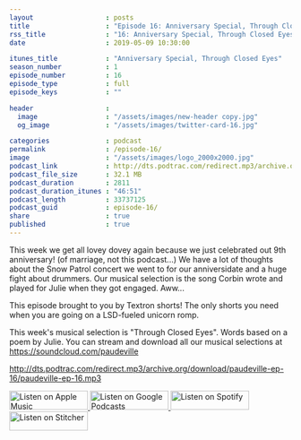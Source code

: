 ```yaml
---
layout                  : posts
title                   : "Episode 16: Anniversary Special, Through Closed Eyes"
rss_title               : "16: Anniversary Special, Through Closed Eyes"
date                    : 2019-05-09 10:30:00

itunes_title			: "Anniversary Special, Through Closed Eyes"
season_number			: 1
episode_number			: 16
episode_type			: full
episode_keys			: ""

header                  : 
  image                 : "/assets/images/new-header copy.jpg"
  og_image              : "/assets/images/twitter-card-16.jpg"

categories              : podcast
permalink               : /episode-16/
image                   : "/assets/images/logo_2000x2000.jpg"
podcast_link            : http://dts.podtrac.com/redirect.mp3/archive.org/download/paudeville-ep-16/paudeville-ep-16.mp3
podcast_file_size       : 32.1 MB
podcast_duration        : 2811
podcast_duration_itunes : "46:51"
podcast_length          : 33737125 
podcast_guid            : episode-16/
share                   : true
published               : true 
---
```

This week we get all lovey dovey again because we just celebrated out 9th anniversary! (of marriage, not this podcast...)
We have a lot of thoughts about the Snow Patrol concert we went to for our anniversidate and a huge fight about drummers.
Our musical selection is the song Corbin wrote and played for Julie when they got engaged. Aww...

This episode brought to you by Textron shorts! The only shorts you need when you are going on a LSD-fueled unicorn romp.

This week's musical selection is "Through Closed Eyes". Words based on a poem by Julie. You can stream and download all our musical selections at <a href="https://soundcloud.com/paudeville">https://soundcloud.com/paudeville</a>

http://dts.podtrac.com/redirect.mp3/archive.org/download/paudeville-ep-16/paudeville-ep-16.mp3

<a href="https://itunes.apple.com/us/podcast/paudeville/id1450915591">
	<img src='{{ site.url }}{{ site.baseurl }}/assets/images/US_UK_Apple_Podcasts_Listen_Badge_RGB_140x34.png' width='140px' height='34' alt='Listen on Apple Music'/>
</a>
<a href=https://podcasts.google.com/feed/aHR0cHM6Ly9wYXVkZXZpbGxlLmNvbS9wb2RjYXN0LWZlZWQueG1s">
	<img src='{{ site.url }}{{ site.baseurl }}/assets/images/google_podcasts_badge_140x34.png' width='140px' height='34' alt='Listen on Google Podcasts'/>
</a>
<a href="https://open.spotify.com/show/4q5RNUUtU4XFqsymP7dcTw">
	<img src='{{ site.url }}{{ site.baseurl }}/assets/images/Spotify_Listen_Badge_RGB_140x34.png' width='140px' height='34' alt='Listen on Spotify'/>
</a>
<a href="https://www.stitcher.com/s?fid=363388&refid=stpr">
	<img src='{{ site.url }}{{ site.baseurl }}/assets/images/Stitcher_Listen_Badge_Color_Dark_BG_140x34.png' width='140px' height='34' alt='Listen on Stitcher'/>
</a>
